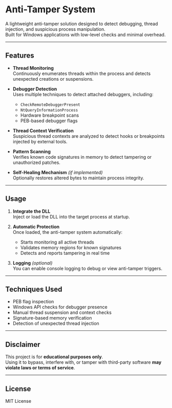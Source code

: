 # Anti-Tamper System

A lightweight anti-tamper solution designed to detect debugging, thread injection, and suspicious process manipulation.  
Built for Windows applications with low-level checks and minimal overhead.

---

## **Features**

- **Thread Monitoring**  
  Continuously enumerates threads within the process and detects unexpected creations or suspensions.

- **Debugger Detection**  
  Uses multiple techniques to detect attached debuggers, including:
  - `CheckRemoteDebuggerPresent`
  - `NtQueryInformationProcess`
  - Hardware breakpoint scans
  - PEB-based debugger flags

- **Thread Context Verification**  
  Suspicious thread contexts are analyzed to detect hooks or breakpoints injected by external tools.

- **Pattern Scanning**  
  Verifies known code signatures in memory to detect tampering or unauthorized patches.

- **Self-Healing Mechanism** *(if implemented)*  
  Optionally restores altered bytes to maintain process integrity.

---

## **Usage**

1. **Integrate the DLL**  
   Inject or load the DLL into the target process at startup.

2. **Automatic Protection**  
   Once loaded, the anti-tamper system automatically:
   - Starts monitoring all active threads
   - Validates memory regions for known signatures
   - Detects and reports tampering in real time

3. **Logging** *(optional)*  
   You can enable console logging to debug or view anti-tamper triggers.

---

## **Techniques Used**

- PEB flag inspection
- Windows API checks for debugger presence
- Manual thread suspension and context checks
- Signature-based memory verification
- Detection of unexpected thread injection

---

## **Disclaimer**

This project is for **educational purposes only**.  
Using it to bypass, interfere with, or tamper with third-party software **may violate laws or terms of service**.

---

## **License**

MIT License
